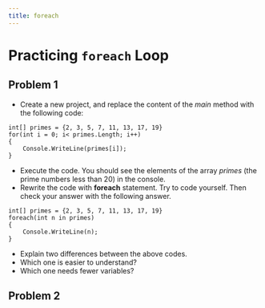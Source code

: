 ```yaml
---
title: foreach
---
```

# Practicing `foreach` Loop
## Problem 1

- Create a new project, and replace the content of the _main_ method with the following code:
```
int[] primes = {2, 3, 5, 7, 11, 13, 17, 19}
for(int i = 0; i< primes.Length; i++)
{
    Console.WriteLine(primes[i]);
}
```
- Execute the code. You should see the elements of the array _primes_ (the prime numbers less than 20) in the console.
- Rewrite the code with **foreach** statement. Try to code yourself. Then check your answer with the following answer.
```
int[] primes = {2, 3, 5, 7, 11, 13, 17, 19}
foreach(int n in primes)
{
    Console.WriteLine(n);
}
```
- Explain two differences between the above codes. 
- Which one is easier to understand?
- Which one needs fewer variables?

## Problem 2
